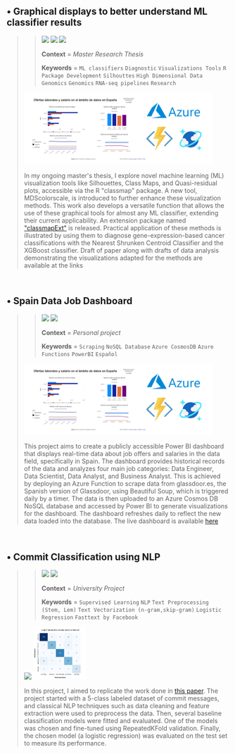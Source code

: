 ## • Graphical displays to better understand ML classifier results
>> [![](https://img.shields.io/badge/Github-classmapExt_R_package-blue?logo=Github&style=flat-square)](https://github.com/llazzar/classmapExt) [![](https://img.shields.io/badge/PDF-Paper_draft-red?logo=adobeacrobatreader&style=flat-square)](https://llazzar.github.io/datascience-portfolio/projectsMetadata/masterThesis/draft_paper.pdf) [![](https://img.shields.io/badge/R-NSC_data_classification_draft-9cf?logo=rstudio&style=flat-square)](https://llazzar.github.io/datascience-portfolio/projectsMetadata/masterThesis/PAMR_analysis.html)
>>
>> **Context** = *Master Research Thesis*
>> 
>> **Keywords** = `ML classifiers` `Diagnostic` `Visualizations Tools` `R Package Development` `Silhouttes` `High Dimensional Data` `Genomics` `Genomics` `RNA-seq pipelines` `Research`
> 
> <img src="https://github.com/llazzar/dash-profesion-data-es/blob/main/figures/cover.jpg?raw=true" width=430> 
> 
> In my ongoing master's thesis, I explore novel machine learning (ML) visualization tools like Silhouettes, Class Maps, and Quasi-residual plots, accessible via the R "classmap" package. A new tool, MDScolorscale, is introduced to further enhance these visualization methods. This work also develops a versatile function that allows the use of these graphical tools for almost any ML classifier, extending their current applicability. An extension package named ["classmapExt"](https://github.com/LLazzar/classmapExt) is released. Practical application of these methods is illustrated by using them to diagnose gene-expression-based cancer classifications with the Nearest Shrunken Centroid Classifier and the XGBoost classifier. Draft of paper along with drafts of data analysis demonstrating the visualizations adapted for the methods are available at the links
> 

<br>

## • Spain Data Job Dashboard
>> [![](https://img.shields.io/badge/Github-View_on_Github-blue?logo=Github&style=flat-square)](https://github.com/llazzar/dash-profesion-data-es) [![](https://img.shields.io/badge/Powerbi-Open_live_dashboard-yellow?logo=powerBI&style=flat-square)](https://app.powerbi.com/view?r=eyJrIjoiZDM1Y2MyY2UtOTdkNi00YTZlLWFmMTYtMzY4ZGViN2IxOGVlIiwidCI6Ijc4NDg0MWU1LTAxYjEtNGQ5My04NzczLTUwYzcxYWI4NWMzYiIsImMiOjl9) 
>>
>> **Context** = *Personal project*
>> 
>> **Keywords** = `Scraping` `NoSQL Database` `Azure CosmosDB` `Azure Functions` `PowerBI` `Español`
> 
> <img src="https://github.com/llazzar/dash-profesion-data-es/blob/main/figures/cover.jpg?raw=true" width=430> 
> 
> This project aims to create a publicly accessible Power BI dashboard that displays real-time data about job offers and salaries in the data field, specifically in Spain. The dashboard provides historical records of the data and analyzes four main job categories: Data Engineer, Data Scientist, Data Analyst, and Business Analyst. This is achieved by deploying an Azure Function to scrape data from glassdoor.es, the Spanish version of Glassdoor, using Beautiful Soup, which is triggered daily by a timer. The data is then uploaded to an Azure Cosmos DB NoSQL database and accessed by Power BI to generate visualizations for the dashboard. The dashboard refreshes daily to reflect the new data loaded into the database. The live dashboard is available [here](https://app.powerbi.com/view?r=eyJrIjoiZDM1Y2MyY2UtOTdkNi00YTZlLWFmMTYtMzY4ZGViN2IxOGVlIiwidCI6Ijc4NDg0MWU1LTAxYjEtNGQ5My04NzczLTUwYzcxYWI4NWMzYiIsImMiOjl9)
> 

<br>

## • Commit Classification using NLP
>> [![](https://img.shields.io/badge/Github-View_on_Github-blue?logo=Github&style=flat-square)](https://github.com/llazzar/commit-classification) [![](https://img.shields.io/badge/Jupyter-Open_main_notebook-orange?logo=jupyter&style=flat-square)](https://github.com/llazzar/commit-classification/blob/main/scripts/Commit_Classification.ipynb) 
>>
>> **Context** = *University Project*
>> 
>> **Keywords** = `Supervised Learning` `NLP` `Text Preprocessing (Stem, Lem)` `Text Vectorization (n-gram,skip-gram)` `Logistic Regression` `Fasttext by Facebook`
> 
> <img src="https://raw.githubusercontent.com/lorenzolazzari98/commit-classification/main/figures/data_example.jpg" width=310> <img src="https://raw.githubusercontent.com/llazzar/commit-classification/c15d9775b7d5c70bebbe9179780adbebece193de/figures/logit_confusion_matrix.png" width=120 length=120>
> 
> In this project, I aimed to replicate the work done in [this paper](https://raw.githubusercontent.com/llazzar/commit-classification/c15d9775b7d5c70bebbe9179780adbebece193de/reference/paper.pdf). The project started with a 5-class labeled dataset of commit messages, and classical NLP techniques such as data cleaning and feature extraction were used to preprocess the data. Then, several baseline classification models were fitted and evaluated. One of the models was chosen and fine-tuned using RepeatedKFold validation. Finally, the chosen model (a logistic regression) was evaluated on the test set to measure its performance.
> 

